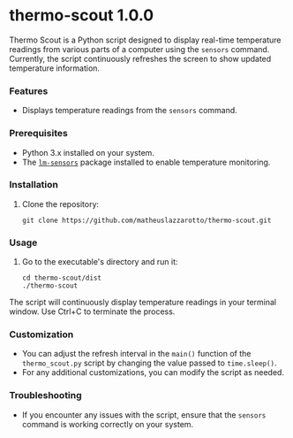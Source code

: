 # thermo-scout 1.0.0
Thermo Scout is a Python script designed to display real-time temperature readings from various parts of a computer using the `sensors` command. Currently, the script continuously refreshes the screen to show updated temperature information.

### Features

- Displays temperature readings from the `sensors` command.

### Prerequisites

- Python 3.x installed on your system.
- The [`lm-sensors`](https://github.com/lm-sensors/lm-sensors) package installed to enable temperature monitoring.

### Installation

1. Clone the repository:
   ```
   git clone https://github.com/matheuslazzarotto/thermo-scout.git
   ```
### Usage

1. Go to the executable's directory and run it:
   ```
   cd thermo-scout/dist
   ./thermo-scout
   ```
The script will continuously display temperature readings in your terminal window. Use Ctrl+C to terminate the process.

### Customization

- You can adjust the refresh interval in the `main()` function of the `thermo_scout.py` script by changing the value passed to `time.sleep()`.
- For any additional customizations, you can modify the script as needed.

### Troubleshooting

- If you encounter any issues with the script, ensure that the `sensors` command is working correctly on your system.

